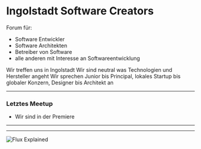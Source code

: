 # Ingolstadt Software Creators 

Forum für:
- Software Entwickler
- Software Architekten
- Betreiber von Software
- alle anderen mit Interesse an Softwareentwicklung

Wir treffen uns in Ingolstadt
Wir sind neutral was Technologien und Hersteller angeht
Wir sprechen Junior bis Principal, lokales Startup bis globaler Konzern, Designer bis Architekt an

---

### Letztes Meetup

- Wir sind in der Premiere

---

---

![Flux Explained](https://facebook.github.io/flux/img/flux-simple-f8-diagram-explained-1300w.png)
